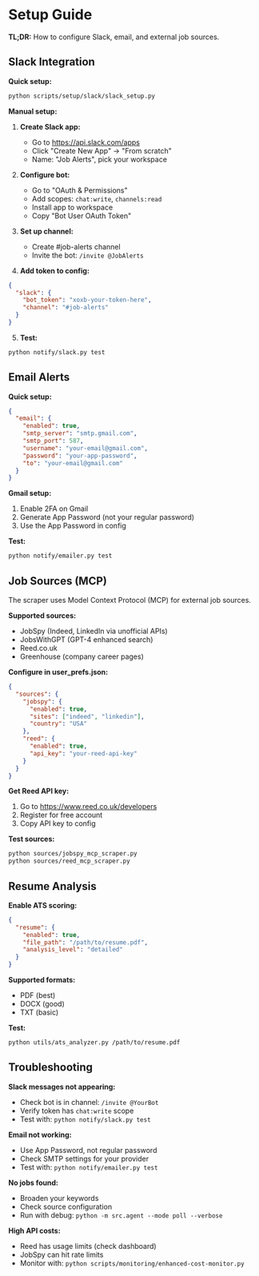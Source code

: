 # Setup Guide

**TL;DR:** How to configure Slack, email, and external job sources.

## Slack Integration

**Quick setup:**
```bash
python scripts/setup/slack/slack_setup.py
```

**Manual setup:**

1. **Create Slack app:**
   - Go to https://api.slack.com/apps
   - Click "Create New App" → "From scratch"
   - Name: "Job Alerts", pick your workspace

2. **Configure bot:**
   - Go to "OAuth & Permissions"
   - Add scopes: `chat:write`, `channels:read`
   - Install app to workspace
   - Copy "Bot User OAuth Token"

3. **Set up channel:**
   - Create #job-alerts channel
   - Invite the bot: `/invite @JobAlerts`

4. **Add token to config:**
```json
{
  "slack": {
    "bot_token": "xoxb-your-token-here",
    "channel": "#job-alerts"
  }
}
```

5. **Test:**
```bash
python notify/slack.py test
```

## Email Alerts

**Quick setup:**
```json
{
  "email": {
    "enabled": true,
    "smtp_server": "smtp.gmail.com",
    "smtp_port": 587,
    "username": "your-email@gmail.com",
    "password": "your-app-password",
    "to": "your-email@gmail.com"
  }
}
```

**Gmail setup:**
1. Enable 2FA on Gmail
2. Generate App Password (not your regular password)
3. Use the App Password in config

**Test:**
```bash
python notify/emailer.py test
```

## Job Sources (MCP)

The scraper uses Model Context Protocol (MCP) for external job sources.

**Supported sources:**
- JobSpy (Indeed, LinkedIn via unofficial APIs)
- JobsWithGPT (GPT-4 enhanced search)
- Reed.co.uk
- Greenhouse (company career pages)

**Configure in user_prefs.json:**
```json
{
  "sources": {
    "jobspy": {
      "enabled": true,
      "sites": ["indeed", "linkedin"],
      "country": "USA"
    },
    "reed": {
      "enabled": true,
      "api_key": "your-reed-api-key"
    }
  }
}
```

**Get Reed API key:**
1. Go to https://www.reed.co.uk/developers
2. Register for free account
3. Copy API key to config

**Test sources:**
```bash
python sources/jobspy_mcp_scraper.py
python sources/reed_mcp_scraper.py
```

## Resume Analysis

**Enable ATS scoring:**
```json
{
  "resume": {
    "enabled": true,
    "file_path": "/path/to/resume.pdf",
    "analysis_level": "detailed"
  }
}
```

**Supported formats:**
- PDF (best)
- DOCX (good)
- TXT (basic)

**Test:**
```bash
python utils/ats_analyzer.py /path/to/resume.pdf
```

## Troubleshooting

**Slack messages not appearing:**
- Check bot is in channel: `/invite @YourBot`
- Verify token has `chat:write` scope
- Test with: `python notify/slack.py test`

**Email not working:**
- Use App Password, not regular password
- Check SMTP settings for your provider
- Test with: `python notify/emailer.py test`

**No jobs found:**
- Broaden your keywords
- Check source configuration
- Run with debug: `python -m src.agent --mode poll --verbose`

**High API costs:**
- Reed has usage limits (check dashboard)
- JobSpy can hit rate limits
- Monitor with: `python scripts/monitoring/enhanced-cost-monitor.py`